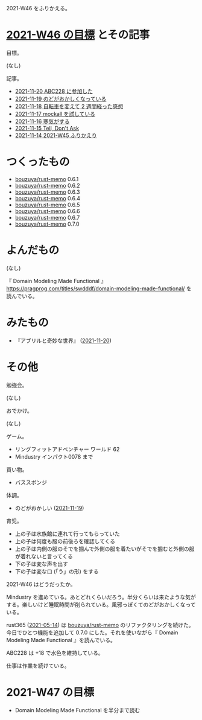 2021-W46 をふりかえる。

# [2021-W46 の目標][2021-11-14] とその記事

目標。

(なし)

記事。

- [2021-11-20 ABC228 に参加した][2021-11-20]
- [2021-11-19 のどがおかしくなっている][2021-11-19]
- [2021-11-18 自転車を変えて 2 週間経った感想][2021-11-18]
- [2021-11-17 mockall を試している][2021-11-17]
- [2021-11-16 寒気がする][2021-11-16]
- [2021-11-15 Tell, Don't Ask][2021-11-15]
- [2021-11-14 2021-W45 ふりかえり][2021-11-14]

# つくったもの

- [bouzuya/rust-memo] 0.6.1
- [bouzuya/rust-memo] 0.6.2
- [bouzuya/rust-memo] 0.6.3
- [bouzuya/rust-memo] 0.6.4
- [bouzuya/rust-memo] 0.6.5
- [bouzuya/rust-memo] 0.6.6
- [bouzuya/rust-memo] 0.6.7
- [bouzuya/rust-memo] 0.7.0

# よんだもの

(なし)

『 Domain Modeling Made Functional 』 <https://pragprog.com/titles/swdddf/domain-modeling-made-functional/> を読んでいる。

# みたもの

- 『アブリルと奇妙な世界』 ([2021-11-20])

# その他

勉強会。

(なし)

おでかけ。

(なし)

ゲーム。

- リングフィットアドベンチャー ワールド 62
- Mindustry インパクト0078 まで

買い物。

- バススポンジ

体調。

- のどがおかしい ([2021-11-19])

育児。

- 上の子は水族館に連れて行ってもらっていた
- 上の子は何度も服の前後ろを確認してくる
- 上の子は内側の服のそでを掴んで外側の服を着たいがそでを掴むと外側の服が着れないと言ってくる
- 下の子は変な声を出す
- 下の子は変な口 (「う」の形) をする

2021-W46 はどうだったか。

Mindustry を進めている。あとどれくらいだろう。半分くらいは来たような気がする。楽しいけど睡眠時間が削られている。風邪っぽくてのどがおかしくなっている。

rust365 ([2021-05-14]) は [bouzuya/rust-memo] のリファクタリングを続けた。今日でひとつ機能を追加して 0.7.0 にした。それを使いながら『 Domain Modeling Made Functional 』を読んでいる。

ABC228 は +18 で水色を維持している。

仕事は作業を続けている。

# 2021-W47 の目標

- Domain Modeling Made Functional を半分まで読む

[2021-05-14]: https://blog.bouzuya.net/2021/05/14/
[2021-11-14]: https://blog.bouzuya.net/2021/11/14/
[2021-11-15]: https://blog.bouzuya.net/2021/11/15/
[2021-11-16]: https://blog.bouzuya.net/2021/11/16/
[2021-11-17]: https://blog.bouzuya.net/2021/11/17/
[2021-11-18]: https://blog.bouzuya.net/2021/11/18/
[2021-11-19]: https://blog.bouzuya.net/2021/11/19/
[2021-11-20]: https://blog.bouzuya.net/2021/11/20/
[bouzuya/rust-memo]: https://github.com/bouzuya/rust-memo
